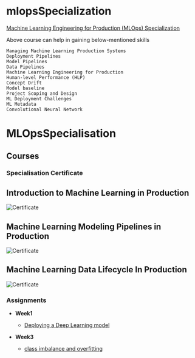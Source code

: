 # mlopsSpecialization
[Machine Learning Engineering for Production (MLOps) Specialization](https://www.coursera.org/specializations/machine-learning-engineering-for-production-mlops)

Above course can help in gaining below-mentioned skills

    Managing Machine Learning Production Systems
    Deployment Pipelines
    Model Pipelines
    Data Pipelines
    Machine Learning Engineering for Production
    Human-level Performance (HLP)
    Concept Drift
    Model baseline
    Project Scoping and Design
    ML Deployment Challenges
    ML Metadata
    Convolutional Neural Network
# MLOpsSpecialisation

## Courses 

### Specialisation Certificate

Introduction to Machine Learning in Production
-----------------------------------------------

![Certificate](https://s3.amazonaws.com/coursera_assets/meta_images/generated/CERTIFICATE_LANDING_PAGE/CERTIFICATE_LANDING_PAGE~6K7K3ABZZHAF/CERTIFICATE_LANDING_PAGE~6K7K3ABZZHAF.jpeg)

Machine Learning Modeling Pipelines in Production
-------------------------------------------------
![Certificate](https://s3.amazonaws.com/coursera_assets/meta_images/generated/CERTIFICATE_LANDING_PAGE/CERTIFICATE_LANDING_PAGE~TYZ8TXQWDZG8/CERTIFICATE_LANDING_PAGE~TYZ8TXQWDZG8.jpeg)

Machine Learning Data Lifecycle In Production
-------------------------------------------------
![Certificate](https://coursera-certificate-images.s3.amazonaws.com/XA3DJ5C53XXS)

### Assignments

- **Week1**
  - [Deploying a Deep Learning model](Course1/Week1/server.ipynb)

- **Week3**
  - [class imbalance and overfitting]()
